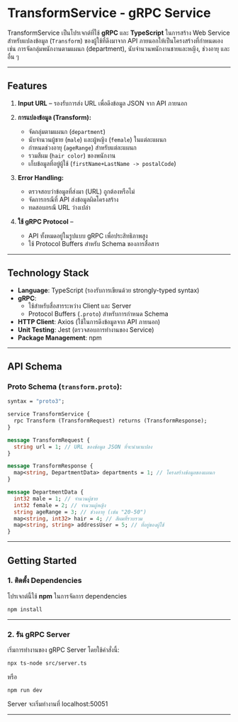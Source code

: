 # **TransformService - gRPC Service**

TransformService เป็นโปรเจกต์ที่ใช้ **gRPC** และ **TypeScript** ในการสร้าง Web Service สำหรับแปลงข้อมูล (`Transform`) ของผู้ใช้ที่ดึงมาจาก API ภายนอกให้เป็นโครงสร้างที่กำหนดเอง เช่น การจัดกลุ่มพนักงานตามแผนก (department), นับจำนวนพนักงานชายและหญิง, ช่วงอายุ และอื่น ๆ

---

## **Features**

1. **Input URL** – รองรับการส่ง URL เพื่อดึงข้อมูล JSON จาก API ภายนอก
2. **การแปลงข้อมูล (Transform):**
   - จัดกลุ่มตามแผนก (`department`)
   - นับจำนวนผู้ชาย (`male`) และผู้หญิง (`female`) ในแต่ละแผนก
   - กำหนดช่วงอายุ (`ageRange`) สำหรับแต่ละแผนก
   - รวมสีผม (`hair color`) ของพนักงาน
   - เก็บข้อมูลที่อยู่ผู้ใช้ (`firstName+LastName -> postalCode`)
3. **Error Handling:**

   - ตรวจสอบว่าข้อมูลที่ส่งมา (URL) ถูกต้องหรือไม่
   - จัดการกรณีที่ API ส่งข้อมูลผิดโครงสร้าง
   - ทดสอบกรณี URL ว่างเปล่า

4. **ใช้ gRPC Protocol** –
   - API ทั้งหมดอยู่ในรูปแบบ gRPC เพื่อประสิทธิภาพสูง
   - ใช้ Protocol Buffers สำหรับ Schema ของการสื่อสาร

---

## **Technology Stack**

- **Language**: TypeScript (รองรับการเขียนด้วย strongly-typed syntax)
- **gRPC**:
  - ใช้สำหรับสื่อสารระหว่าง Client และ Server
  - Protocol Buffers (`.proto`) สำหรับการกำหนด Schema
- **HTTP Client**: Axios (ใช้ในการดึงข้อมูลจาก API ภายนอก)
- **Unit Testing**: Jest (ตรวจสอบการทำงานของ Service)
- **Package Management**: npm

---

## **API Schema**

### **Proto Schema (`transform.proto`)**:

```proto
syntax = "proto3";

service TransformService {
  rpc Transform (TransformRequest) returns (TransformResponse);
}

message TransformRequest {
  string url = 1; // URL ของข้อมูล JSON ที่จะนำมาแปลง
}

message TransformResponse {
  map<string, DepartmentData> departments = 1; // โครงสร้างข้อมูลของแผนก
}

message DepartmentData {
  int32 male = 1; // จำนวนผู้ชาย
  int32 female = 2; // จำนวนผู้หญิง
  string ageRange = 3; // ช่วงอายุ (เช่น "20-50")
  map<string, int32> hair = 4; // สีผมที่รวบรวม
  map<string, string> addressUser = 5; // ที่อยู่ของผู้ใช้
}
```

---

## **Getting Started**

### **1. ติดตั้ง Dependencies**

โปรเจกต์นี้ใช้ **npm** ในการจัดการ dependencies

```bash
npm install
```

---

### **2. รัน gRPC Server**

เริ่มการทำงานของ gRPC Server โดยใช้คำสั่งนี้:

```bash
npx ts-node src/server.ts
```

หรือ

```bash
ืnpm run dev
```

Server จะเริ่มทำงานที่ localhost:50051

---
